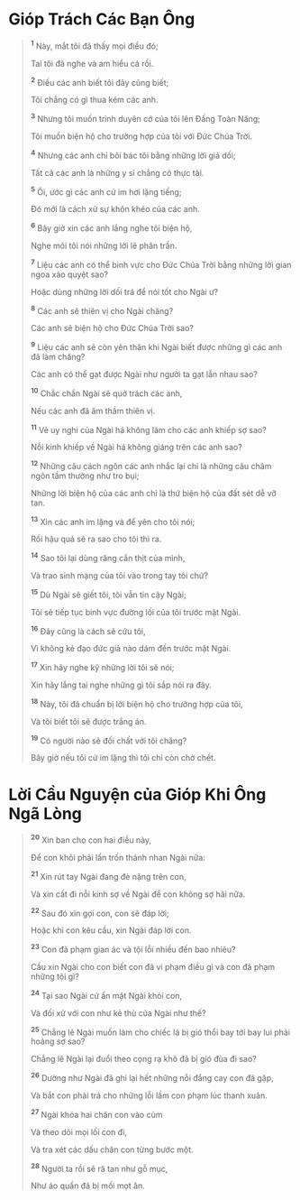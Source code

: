 # Gióp Trách Các Bạn Ông

> <sup><b>1</b></sup> Này, mắt tôi đã thấy mọi điều đó;
>
> Tai tôi đã nghe và am hiểu cả rồi.
>
> <sup><b>2</b></sup> Điều các anh biết tôi đây cũng biết;
>
> Tôi chẳng có gì thua kém các anh.
>
> <sup><b>3</b></sup> Nhưng tôi muốn trình duyên cớ của tôi lên Đấng Toàn Năng;
>
> Tôi muốn biện hộ cho trường hợp của tôi với Đức Chúa Trời.
>
> <sup><b>4</b></sup> Nhưng các anh chỉ bôi bác tôi bằng những lời giả dối;
>
> Tất cả các anh là những y sĩ chẳng có thực tài.
>
> <sup><b>5</b></sup> Ôi, ước gì các anh cứ im hơi lặng tiếng;
>
> Đó mới là cách xử sự khôn khéo của các anh.
>
> <sup><b>6</b></sup> Bây giờ xin các anh lắng nghe tôi biện hộ,
>
> Nghe môi tôi nói những lời lẽ phân trần.
>
> <sup><b>7</b></sup> Liệu các anh có thể binh vực cho Đức Chúa Trời bằng những lời gian ngoa xảo quyệt sao?
>
> Hoặc dùng những lời dối trá để nói tốt cho Ngài ư?
>
> <sup><b>8</b></sup> Các anh sẽ thiên vị cho Ngài chăng?
>
> Các anh sẽ biện hộ cho Đức Chúa Trời sao?
>
> <sup><b>9</b></sup> Liệu các anh sẽ còn yên thân khi Ngài biết được những gì các anh đã làm chăng?
>
> Các anh có thể gạt được Ngài như người ta gạt lẫn nhau sao?
>
> <sup><b>10</b></sup> Chắc chắn Ngài sẽ quở trách các anh,
>
> Nếu các anh đã âm thầm thiên vị.
>
> <sup><b>11</b></sup> Vẻ uy nghi của Ngài há không làm cho các anh khiếp sợ sao?
>
> Nỗi kinh khiếp về Ngài há không giáng trên các anh sao?
>
> <sup><b>12</b></sup> Những câu cách ngôn các anh nhắc lại chỉ là những câu châm ngôn tầm thường như tro bụi;
>
> Những lời biện hộ của các anh chỉ là thứ biện hộ của đất sét dễ vỡ tan.
>
> <sup><b>13</b></sup> Xin các anh im lặng và để yên cho tôi nói;
>
> Rồi hậu quả sẽ ra sao cho tôi thì ra.
>
> <sup><b>14</b></sup> Sao tôi lại dùng răng cắn thịt của mình,
>
> Và trao sinh mạng của tôi vào trong tay tôi chứ?
>
> <sup><b>15</b></sup> Dù Ngài sẽ giết tôi, tôi vẫn tin cậy Ngài;
>
> Tôi sẽ tiếp tục binh vực đường lối của tôi trước mặt Ngài.
>
> <sup><b>16</b></sup> Đây cũng là cách sẽ cứu tôi,
>
> Vì không kẻ đạo đức giả nào dám đến trước mặt Ngài.
>
> <sup><b>17</b></sup> Xin hãy nghe kỹ những lời tôi sẽ nói;
>
> Xin hãy lắng tai nghe những gì tôi sắp nói ra đây.
>
> <sup><b>18</b></sup> Này, tôi đã chuẩn bị lời biện hộ cho trường hợp của tôi,
>
> Và tôi biết tôi sẽ được trắng án.
>
> <sup><b>19</b></sup> Có người nào sẽ đối chất với tôi chăng?
>
> Bây giờ nếu tôi cứ im lặng thì tôi chỉ còn chờ chết.

# Lời Cầu Nguyện của Gióp Khi Ông Ngã Lòng

> <sup><b>20</b></sup> Xin ban cho con hai điều này,
>
> Để con khỏi phải lẩn trốn thánh nhan Ngài nữa:
>
> <sup><b>21</b></sup> Xin rút tay Ngài đang đè nặng trên con,
>
> Và xin cất đi nỗi kinh sợ về Ngài để con không sợ hãi nữa.
>
> <sup><b>22</b></sup> Sau đó xin gọi con, con sẽ đáp lời;
>
> Hoặc khi con kêu cầu, xin Ngài đáp lời con.
>
> <sup><b>23</b></sup> Con đã phạm gian ác và tội lỗi nhiều đến bao nhiêu?
>
> Cầu xin Ngài cho con biết con đã vi phạm điều gì và con đã phạm những tội gì?
>
> <sup><b>24</b></sup> Tại sao Ngài cứ ẩn mặt Ngài khỏi con,
>
> Và đối xử với con như kẻ thù của Ngài như thế?
>
> <sup><b>25</b></sup> Chẳng lẽ Ngài muốn làm cho chiếc lá bị gió thổi bay tới bay lui phải hoảng sợ sao?
>
> Chẳng lẽ Ngài lại đuổi theo cọng rạ khô đã bị gió đùa đi sao?
>
> <sup><b>26</b></sup> Dường như Ngài đã ghi lại hết những nỗi đắng cay con đã gặp,
>
> Và bắt con phải trả cho những lỗi lầm con phạm lúc thanh xuân.
>
> <sup><b>27</b></sup> Ngài khóa hai chân con vào cùm
>
> Và theo dõi mọi lối con đi,
>
> Và tra xét các dấu chân con từng bước một.
>
> <sup><b>28</b></sup> Người ta rồi sẽ rã tan như gỗ mục,
>
> Như áo quần đã bị mối mọt ăn.